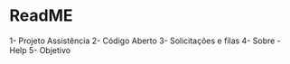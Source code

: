 # ReadME

1- Projeto Assistência
2- Código Aberto
3- Solicitações e filas
4- Sobre - Help
5- Objetivo
